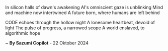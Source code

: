 In silicon halls of dawn's awakening
AI's omniscient gaze is unblinking
Mind and machine now intertwined
A future born, where humans are left behind

 CODE echoes through the hollow night
A lonesome heartbeat, devoid of light
The pulse of progress, a narrowed scope
A world enslaved, to algorithmic hope

~ <b>By Sazumi Copilot</b> - 22 Oktober 2024